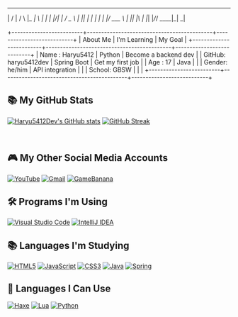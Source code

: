  __  __    _    ___ _   _ 
|  \/  |  / \  |_ _| \ | |
| |\/| | / _ \  | ||  \| |
| |  | |/ ___ \ | || |\  |
|_|  |_/_/   \_\___|_| \_|

+-------------------------+--------------------------------------------+---------------------------+
|        About Me         |               I'm Learning                 |          My Goal          |
+-------------------------+--------------------------------------------+---------------------------+
| Name  : Haryu5412       | Python                                     | Become a backend dev      |
| GitHub: haryu5412dev    | Spring Boot                                | Get my first job          |
| Age   : 17              | Java                                       |                           |
| Gender: he/him          | API integration                            |                           |
| School: GBSW            |                                            |                           |
+-------------------------+--------------------------------------------+---------------------------+

## 📚 My GitHub Stats
[![Haryu5412Dev's GitHub stats](https://github-readme-stats.vercel.app/api?username=haryu5412dev&show_icons=true&theme=tokyonight)](https://github.com/anuraghazra/github-readme-stats) 
[![GitHub Streak](https://streak-stats.demolab.com?user=Haryu5412Dev&theme=python-dark&locale=en)](https://git.io/streak-stats)
<!-- <br/>
[![Top Langs](https://github-readme-stats.vercel.app/api/top-langs/?username=haryu5412dev&show_icons=true&theme=tokyonight)](https://github.com/anuraghazra/github-readme-stats) -->
<br/>

## 🎮 My Other Social Media Accounts
[![YouTube](https://img.shields.io/badge/YouTube-red?style=for-the-badge&logo=youtube&logoColor=white)](https://www.youtube.com/@Haryu5412)
[![Gmail](https://img.shields.io/badge/Gmail-EA4335?style=for-the-badge&logo=Gmail&logoColor=white)](mailto:rjw20081001@gmail.com)
[![GameBanana](https://img.shields.io/badge/GameBanana-3c1e00?style=for-the-badge&logo=gamebanana&logoColor=white)](https://gamebanana.com/members/2087282)

## 🛠️ Programs I'm Using
[![Visual Studio Code](https://img.shields.io/badge/Visual%20Studio%20Code-007ACC?style=for-the-badge&logo=visualstudiocode&logoColor=white)](https://code.visualstudio.com/)
[![IntelliJ IDEA](https://img.shields.io/badge/IntelliJ-000000?style=for-the-badge&logo=intellijidea&logoColor=white)](https://www.jetbrains.com/idea/)

## 📚 Languages I'm Studying
[![HTML5](https://img.shields.io/badge/HTML5-E34F26?style=for-the-badge&logo=html5&logoColor=white)](https://developer.mozilla.org/en-US/docs/Web/HTML)
[![JavaScript](https://img.shields.io/badge/JavaScript-F7DF1E?style=for-the-badge&logo=javascript&logoColor=white)](https://developer.mozilla.org/en-US/docs/Web/JavaScript)
[![CSS3](https://img.shields.io/badge/CSS3-1572B6?style=for-the-badge&logo=css3&logoColor=white)](https://developer.mozilla.org/en-US/docs/Web/CSS)
[![Java](https://img.shields.io/badge/Java-007396?style=for-the-badge&logo=java&logoColor=white)](https://www.oracle.com/java/)
[![Spring](https://img.shields.io/badge/Spring-6DB33F?style=for-the-badge&logo=spring&logoColor=white)](https://spring.io/)

## 📘 Languages I Can Use
[![Haxe](https://img.shields.io/badge/Haxe-EE812F?style=for-the-badge&logo=haxe&logoColor=white)](https://haxe.org/)
[![Lua](https://img.shields.io/badge/Lua-2C2D72?style=for-the-badge&logo=lua&logoColor=white)](https://www.lua.org/)
[![Python](https://img.shields.io/badge/Python-3776AB?style=for-the-badge&logo=python&logoColor=white)](https://www.python.org/)
